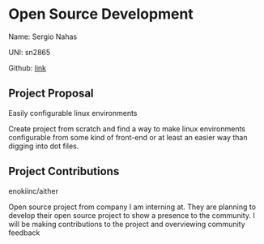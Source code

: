 # Open Source Development

Name: Sergio Nahas

UNI: sn2865

Github: [link](https://github.com/sn2865)


## Project Proposal

Easily configurable linux environments

Create project from scratch and find a way to make linux environments configurable from some kind of front-end or at least an easier way than digging into dot files.

## Project Contributions
enokiinc/aither

Open source project from company I am interning at. They are planning to develop their open source project to show a presence to the community. I will be making contributions to the project and overviewing community feedback
